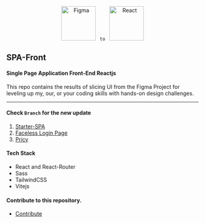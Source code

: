 
<div align="center"><img height="90" src="https://user-images.githubusercontent.com/25181517/189715289-df3ee512-6eca-463f-a0f4-c10d94a06b2f.png" alt="Figma" title="Figma" /> 
<code> to </code>
<img height="90" src="https://user-images.githubusercontent.com/25181517/183897015-94a058a6-b86e-4e42-a37f-bf92061753e5.png" alt="React" title="React" />
</div>

## SPA-Front 
#### Single Page Application Front-End Reactjs
This repo contains the results of slicing UI from the Figma Project for leveling up my, our, or your coding skills with hands-on design challenges.
***

#### Check ```Branch``` for the new update
1. [Starter-SPA](https://github.com/Id-Yuu/SPA-Front/tree/01-Starter-SPA)
2. [Faceless Login Page](https://github.com/Id-Yuu/SPA-Front/tree/02-faceless-login-page)
3. [Pricy](https://github.com/Id-Yuu/SPA-Front/tree/03-Pricy)


#### Tech Stack
- React and React-Router
- Sass
- TailwindCSS
- Vitejs

#### Contribute to this repository.
- [Contribute](https://github.com/Id-Yuu/SPA-Front/blob/main/CONTRIBUTING.md)
